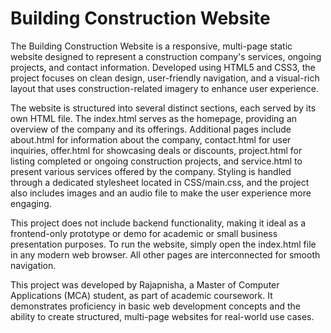 # Building Construction Website

The Building Construction Website is a responsive, multi-page static website designed to represent a construction company's services, ongoing projects, and contact information. Developed using HTML5 and CSS3, the project focuses on clean design, user-friendly navigation, and a visual-rich layout that uses construction-related imagery to enhance user experience.

The website is structured into several distinct sections, each served by its own HTML file. The index.html serves as the homepage, providing an overview of the company and its offerings. Additional pages include about.html for information about the company, contact.html for user inquiries, offer.html for showcasing deals or discounts, project.html for listing completed or ongoing construction projects, and service.html to present various services offered by the company. Styling is handled through a dedicated stylesheet located in CSS/main.css, and the project also includes images and an audio file to make the user experience more engaging.

This project does not include backend functionality, making it ideal as a frontend-only prototype or demo for academic or small business presentation purposes. To run the website, simply open the index.html file in any modern web browser. All other pages are interconnected for smooth navigation.

This project was developed by Rajapnisha, a Master of Computer Applications (MCA) student, as part of academic coursework. It demonstrates proficiency in basic web development concepts and the ability to create structured, multi-page websites for real-world use cases.
